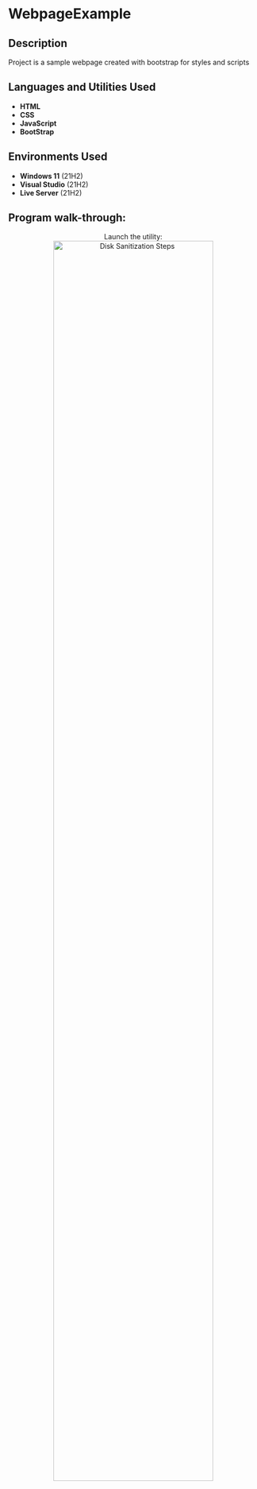 # WebpageExample

<h2>Description</h2>
Project is a sample webpage created with bootstrap for styles and scripts
<br />


<h2>Languages and Utilities Used</h2>

- <b>HTML</b> 
- <b>CSS</b>
- <b>JavaScript</b> 
- <b>BootStrap</b>


<h2>Environments Used </h2>

- <b>Windows 11</b> (21H2)
- <b>Visual Studio</b> (21H2)
- <b>Live Server</b> (21H2)

<h2>Program walk-through:</h2>

<p align="center">
Launch the utility: <br/>
<img src="https://i.imgur.com/tiXylFl.png" height="80%" width="80%" alt="Disk Sanitization Steps"/>
<br />
<br />

<!--
 ```diff
- text in red
+ text in green
! text in orange
# text in gray
@@ text in purple (and bold)@@
```
--!>
